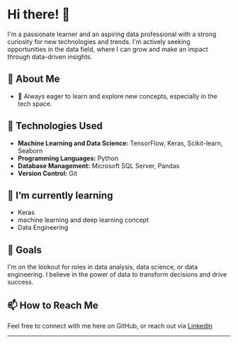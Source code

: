 # Hi there! 👋

I'm a passionate learner and an aspiring data professional with a strong curiosity for new technologies and trends. I'm actively seeking opportunities in the data field, where I can grow and make an impact through data-driven insights.

## 🧠 About Me
- 🌱 Always eager to learn and explore new concepts, especially in the tech space.

## 💼 Technologies Used

- **Machine Learning and Data Science:** TensorFlow, Keras, Scikit-learn, Seaborn
- **Programming Languages:** Python
- **Database Management:** Microsoft SQL Server, Pandas
- **Version Control:** Git

## 🌱 I’m currently learning

- Keras
- machine learning and deep learning concept
- Data Engineering

## 💼 Goals
I'm on the lookout for roles in data analysis, data science, or data engineering. I believe in the power of data to transform decisions and drive success.

## 📫 How to Reach Me
Feel free to connect with me here on GitHub, or reach out via [LinkedIn](https:linkedin.com/in/mahdi-poorjahangiri)

---
